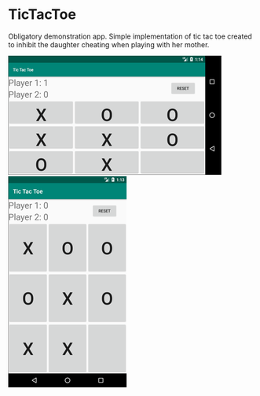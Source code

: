 # TicTacToe

Obligatory demonstration app. Simple implementation of tic tac toe created to inhibit the daughter cheating when playing with her mother.

![alt text](https://github.com/DChason/TicTacToe/blob/master/ticTacToe_Portrait.png "Portrait Mode.") 
![alt text](https://github.com/DChason/TicTacToe/blob/master/ticTacToe_Landscape.png "Landscape Mode.")
